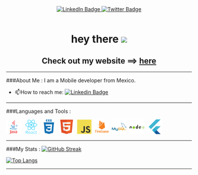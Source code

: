 <div id="header" align="center">
  <div id="badges">
    <a href="https://www.linkedin.com/in/alejandro-aguilar-mota-644432243/">
      <img src="https://img.shields.io/badge/LinkedIn-blue?style=for-the-badge&logo=linkedin&logoColor=white" alt="LinkedIn Badge"/>
    </a>
    <a href="https://twitter.com/aamotadev">
      <img src="https://img.shields.io/badge/Twitter-blue?style=for-the-badge&logo=twitter&logoColor=white" alt="Twitter Badge"/>
    </a>
  </div>
  <img src="https://komarev.com/ghpvc/?username=alejandromotadev&style=flat-square&color=blue" alt=""/>
  <h1>
    hey there
    <img src="https://media.giphy.com/media/hvRJCLFzcasrR4ia7z/giphy.gif" width="30px"/>
  </h1>
  <h2>
    Check out my website ==> <a href="https://alejandromota.netlify.app/" target="_blank">here</a>
  </h2>
</div>

---

###About Me :
I am a Mobile developer from Mexico.

- :mailbox:How to reach me: [![Linkedin Badge](https://img.shields.io/badge/-mota-blue?style=flat&logo=Linkedin&logoColor=white)](https://www.linkedin.com/in/alejandro-aguilar-mota-644432243/)

---

###Languages and Tools :
<div>
  <img src="https://github.com/devicons/devicon/blob/master/icons/java/java-original-wordmark.svg" title="Java" alt="Java" width="40" height="40"/>&nbsp;
  <img src="https://github.com/devicons/devicon/blob/master/icons/react/react-original-wordmark.svg" title="React" alt="React" width="40" height="40"/>&nbsp;
  <img src="https://github.com/devicons/devicon/blob/master/icons/css3/css3-plain-wordmark.svg"  title="CSS3" alt="CSS" width="40" height="40"/>&nbsp;
  <img src="https://github.com/devicons/devicon/blob/master/icons/html5/html5-original.svg" title="HTML5" alt="HTML" width="40" height="40"/>&nbsp;
  <img src="https://github.com/devicons/devicon/blob/master/icons/javascript/javascript-original.svg" title="JavaScript" alt="JavaScript" width="40" height="40"/>&nbsp;
  <img src="https://github.com/devicons/devicon/blob/master/icons/firebase/firebase-plain-wordmark.svg" title="Firebase" alt="Firebase" width="40" height="40"/>&nbsp;
  <img src="https://github.com/devicons/devicon/blob/master/icons/mysql/mysql-original-wordmark.svg" title="MySQL"  alt="MySQL" width="40" height="40"/>&nbsp;
  <img src="https://github.com/devicons/devicon/blob/master/icons/nodejs/nodejs-original-wordmark.svg" title="NodeJS" alt="NodeJS" width="40" height="40"/>&nbsp;
  <img src="https://github.com/devicons/devicon/blob/master/icons/flutter/flutter-original.svg" title="Flutter" alt="Flutter" width="40" height="40"/>&nbsp;

---

###My Stats :
[![GitHub Streak](http://github-readme-streak-stats.herokuapp.com?user=alejandromotadev&theme=dark&background=000000)](https://git.io/streak-stats)

[![Top Langs](https://github-readme-stats.vercel.app/api/top-langs/?username=alejandromotadev&layout=compact&theme=vision-friendly-dark)](https://github.com/anuraghazra/github-readme-stats)

---


